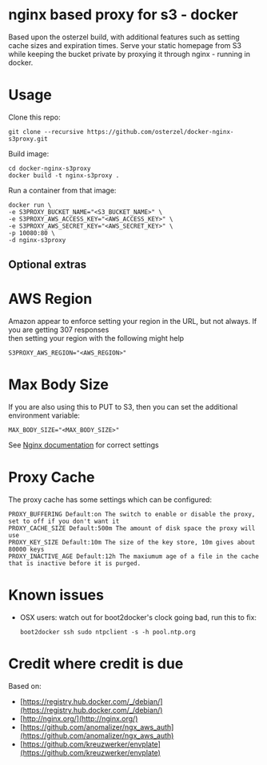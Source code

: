 # nginx based proxy for s3 - docker

Based upon the osterzel build, with additional features such as setting cache sizes and expiration times.
Serve your static homepage from S3 while keeping the bucket private by proxying
it through nginx - running in docker.

# Usage

Clone this repo:

    git clone --recursive https://github.com/osterzel/docker-nginx-s3proxy.git

Build image:

    cd docker-nginx-s3proxy
    docker build -t nginx-s3proxy .


Run a container from that image:

    docker run \
    -e S3PROXY_BUCKET_NAME="<S3_BUCKET_NAME>" \
    -e S3PROXY_AWS_ACCESS_KEY="<AWS_ACCESS_KEY>" \
    -e S3PROXY_AWS_SECRET_KEY="<AWS_SECRET_KEY>" \
    -p 10080:80 \
    -d nginx-s3proxy

## Optional extras
# AWS Region
Amazon appear to enforce setting your region in the URL, but not always. If you are getting 307 responses \
then setting your region with the following might help

    S3PROXY_AWS_REGION="<AWS_REGION>"

# Max Body Size
If you are also using this to PUT to S3, then you can set the additional environment variable:
    
    MAX_BODY_SIZE="<MAX_BODY_SIZE>" 

See [Nginx documentation](http://nginx.org/en/docs/http/ngx_http_core_module.html#client_max_body_size) for correct settings

# Proxy Cache
The proxy cache has some settings which can be configured:

    PROXY_BUFFERING Default:on The switch to enable or disable the proxy, set to off if you don't want it
    PROXY_CACHE_SIZE Default:500m The amount of disk space the proxy will use
    PROXY_KEY_SIZE Default:10m The size of the key store, 10m gives about 80000 keys
    PROXY_INACTIVE_AGE Default:12h The maxiumum age of a file in the cache that is inactive before it is purged.

# Known issues

* OSX users: watch out for boot2docker's clock going bad, run this to fix:

      boot2docker ssh sudo ntpclient -s -h pool.ntp.org

# Credit where credit is due

Based on:
* [https://registry.hub.docker.com/_/debian/](https://registry.hub.docker.com/_/debian/)
* [http://nginx.org/](http://nginx.org/)
* [https://github.com/anomalizer/ngx_aws_auth](https://github.com/anomalizer/ngx_aws_auth)
* [https://github.com/kreuzwerker/envplate](https://github.com/kreuzwerker/envplate)

